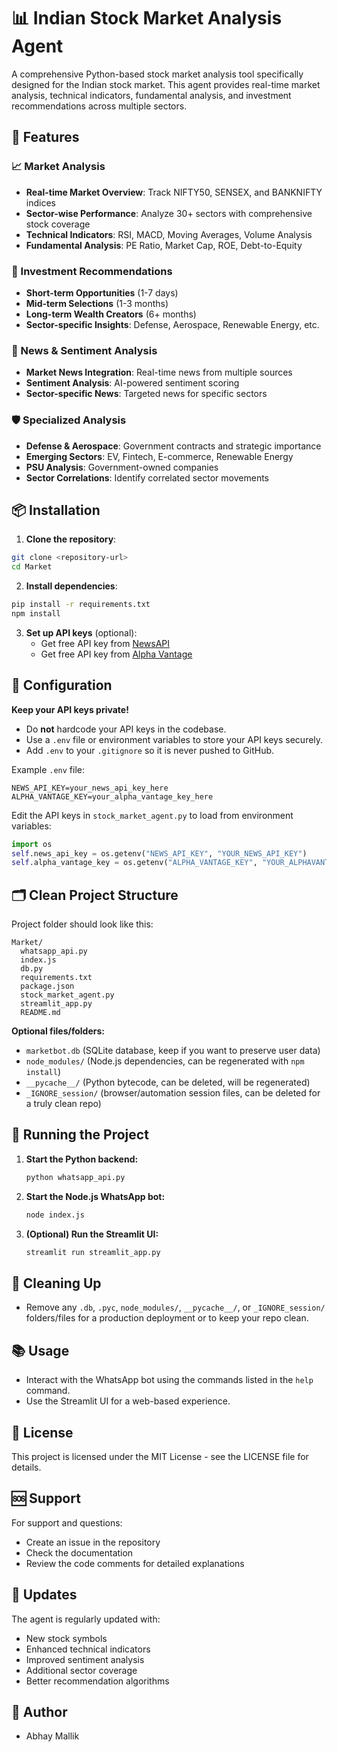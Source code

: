 # 📊 Indian Stock Market Analysis Agent

A comprehensive Python-based stock market analysis tool specifically designed for the Indian stock market. This agent provides real-time market analysis, technical indicators, fundamental analysis, and investment recommendations across multiple sectors.

## 🚀 Features

### 📈 Market Analysis
- **Real-time Market Overview**: Track NIFTY50, SENSEX, and BANKNIFTY indices
- **Sector-wise Performance**: Analyze 30+ sectors with comprehensive stock coverage
- **Technical Indicators**: RSI, MACD, Moving Averages, Volume Analysis
- **Fundamental Analysis**: PE Ratio, Market Cap, ROE, Debt-to-Equity

### 🎯 Investment Recommendations
- **Short-term Opportunities** (1-7 days)
- **Mid-term Selections** (1-3 months)
- **Long-term Wealth Creators** (6+ months)
- **Sector-specific Insights**: Defense, Aerospace, Renewable Energy, etc.

### 📰 News & Sentiment Analysis
- **Market News Integration**: Real-time news from multiple sources
- **Sentiment Analysis**: AI-powered sentiment scoring
- **Sector-specific News**: Targeted news for specific sectors

### 🛡️ Specialized Analysis
- **Defense & Aerospace**: Government contracts and strategic importance
- **Emerging Sectors**: EV, Fintech, E-commerce, Renewable Energy
- **PSU Analysis**: Government-owned companies
- **Sector Correlations**: Identify correlated sector movements

## 📦 Installation

1. **Clone the repository**:
```bash
git clone <repository-url>
cd Market
```

2. **Install dependencies**:
```bash
pip install -r requirements.txt
npm install
```

3. **Set up API keys** (optional):
   - Get free API key from [NewsAPI](https://newsapi.org/)
   - Get free API key from [Alpha Vantage](https://alphavantage.co/)

## 🔧 Configuration

**Keep your API keys private!**
- Do **not** hardcode your API keys in the codebase.
- Use a `.env` file or environment variables to store your API keys securely.
- Add `.env` to your `.gitignore` so it is never pushed to GitHub.

Example `.env` file:
```
NEWS_API_KEY=your_news_api_key_here
ALPHA_VANTAGE_KEY=your_alpha_vantage_key_here
```

Edit the API keys in `stock_market_agent.py` to load from environment variables:
```python
import os
self.news_api_key = os.getenv("NEWS_API_KEY", "YOUR_NEWS_API_KEY")
self.alpha_vantage_key = os.getenv("ALPHA_VANTAGE_KEY", "YOUR_ALPHAVANTAGE_KEY")
```

## 🗂️ Clean Project Structure

Project folder should look like this:

```
Market/
  whatsapp_api.py
  index.js
  db.py
  requirements.txt
  package.json
  stock_market_agent.py
  streamlit_app.py
  README.md
```

**Optional files/folders:**
- `marketbot.db` (SQLite database, keep if you want to preserve user data)
- `node_modules/` (Node.js dependencies, can be regenerated with `npm install`)
- `__pycache__/` (Python bytecode, can be deleted, will be regenerated)
- `_IGNORE_session/` (browser/automation session files, can be deleted for a truly clean repo)

## 🏁 Running the Project

1. **Start the Python backend:**
   ```bash
   python whatsapp_api.py
   ```
2. **Start the Node.js WhatsApp bot:**
   ```bash
   node index.js
   ```
3. **(Optional) Run the Streamlit UI:**
   ```bash
   streamlit run streamlit_app.py
   ```

## 🧹 Cleaning Up
- Remove any `.db`, `.pyc`, `node_modules/`, `__pycache__/`, or `_IGNORE_session/` folders/files for a production deployment or to keep your repo clean.

## 📚 Usage
- Interact with the WhatsApp bot using the commands listed in the `help` command.
- Use the Streamlit UI for a web-based experience.

## 📄 License

This project is licensed under the MIT License - see the LICENSE file for details.

## 🆘 Support

For support and questions:
- Create an issue in the repository
- Check the documentation
- Review the code comments for detailed explanations

## 🔄 Updates

The agent is regularly updated with:
- New stock symbols
- Enhanced technical indicators
- Improved sentiment analysis
- Additional sector coverage
- Better recommendation algorithms

## 👤 Author
- Abhay Mallik